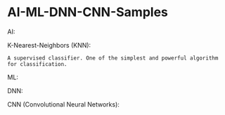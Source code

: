 # AI-ML-DNN-CNN-Samples

AI:

  K-Nearest-Neighbors (KNN):
  
    A supervised classifier. One of the simplest and powerful algorithm for classification.

ML:

DNN:

CNN (Convolutional Neural Networks):
